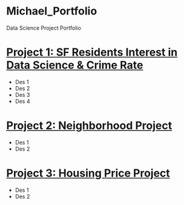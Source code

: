 # Michael_Portfolio
Data Science Project Portfolio

# [Project 1: SF Residents Interest in Data Science & Crime Rate](https://github.com/MichaelLin1/SF-Project/blob/master/San%20Fran%20Project.ipynb)
* Des 1
* Des 2
* Des 3
* Des 4

# [Project 2: Neighborhood Project](https://github.com/MichaelLin1/Neighborhoods-Project/blob/master/Neighborhoods%20Project.ipynb)
* Des 1
* Des 2


# [Project 3: Housing Price Project](https://github.com/MichaelLin1/Housing-Price-Project/blob/master/House%20Price%20Project.ipynb)
* Des 1
* Des 2
